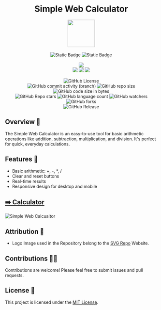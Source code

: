 <div align="center">
     <h1 align="center">Simple Web Calculator</h1>
     <img src="https://github.com/abhinavkumar2369/Simple-Web-Calculator/assets/170245635/1e88e8d5-f43e-4e54-9589-78b37628ee6e" height=90px width=90px/>
     <br/>
     <br/>
     <img alt="Static Badge" src="https://img.shields.io/badge/Website-red?style=for-the-badge">
     <img alt="Static Badge" src="https://img.shields.io/badge/Web%20Development-7F00FF?style=for-the-badge">
     <br/>
     <br/>
     <!-- Open Source -->
     <img src="https://badges.frapsoft.com/os/v1/open-source.svg?v=103">
     <br/>
     <!-- Contributions -->
     <img src="https://img.shields.io/static/v1.svg?label=Contributions&message=Welcome&color=#013220">
     <!-- Built By -->
     <img src="https://img.shields.io/badge/Built%20by-Abhinav%20Kumar-0059b3">
     <!-- Maintained -->
     <img src="https://img.shields.io/static/v1.svg?label=Maintained&message=Yes&color=red">
     <br/>
     <!-- --------------------------------------------- -->
     <br/>
     <!-- License -->
     <img alt="GitHub License" src="https://img.shields.io/github/license/abhinavkumar2369/Simple-Web-Calculator">
     <br/>
     <!-- Commit Count -->
     <img alt="GitHub commit activity (branch)" src="https://img.shields.io/github/commit-activity/t/abhinavkumar2369/Simple-Web-Calculator/main">
     <!-- Repo Size -->
     <img alt="GitHub repo size" src="https://img.shields.io/github/repo-size/abhinavkumar2369/Simple-Web-Calculator?style=flat&color=orange">
     <!-- Repo Code -->
     <img alt="GitHub code size in bytes" src="https://img.shields.io/github/languages/code-size/abhinavkumar2369/Simple-Web-Calculator">
     <br/>
     <img alt="GitHub Repo stars" src="https://img.shields.io/github/stars/abhinavkumar2369/Simple-Web-Calculator?style=flat&color=orange">
     <!-- Language Count -->
     <img alt="GitHub language count" src="https://img.shields.io/github/languages/count/abhinavkumar2369/Simple-Web-Calculator">
     <!-- Watchers -->
     <img alt="GitHub watchers" src="https://img.shields.io/github/watchers/abhinavkumar2369/Simple-Web-Calculator?style=flat">
     <!-- Forks -->
     <img alt="GitHub forks" src="https://img.shields.io/github/forks/abhinavkumar2369/Simple-Web-Calculator?style=flat&color=orange">
     <br/>
     <img alt="GitHub Release" src="https://img.shields.io/github/v/release/abhinavkumar2369/Simple-Web-Calculator">
</div>


<!------------------------------------------------->


## Overview 🌟
The Simple Web Calculator is an easy-to-use tool for basic arithmetic operations like addition, subtraction, multiplication, and division. It's perfect for quick, everyday calculations.


## Features 🚀
- Basic arithmetic: +, -, *, /
- Clear and reset buttons
- Real-time results
- Responsive design for desktop and mobile


<!------------------------------------------------->
  

## [➡️ Calculator ](https://abhinavkumar2369.github.io/Simple-Web-Calculator/)
![Simple Web Calcualtor](https://github.com/abhinavkumar2369/Simple-Web-Calculator/assets/170245635/97a7f363-0389-418e-afd1-0a468f6caf21)


<!------------------------------------------------->


## Attribution 🙏
- Logo Image used in the Repository belong to the [SVG Repo](https://www.svgrepo.com/) Website.


<!------------------------------------------------->


## Contributions 🧑‍💻
Contributions are welcome! Please feel free to submit issues and pull requests.


## License 🪪
This project is licensed under the [MIT License](LICENSE).
